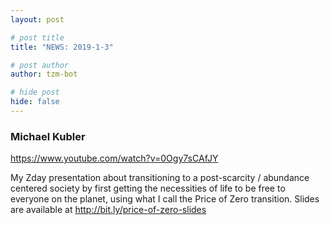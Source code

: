 ```yaml
---
layout: post

# post title
title: "NEWS: 2019-1-3"

# post author
author: tzm-bot

# hide post
hide: false
---
```


### Michael Kubler

https://www.youtube.com/watch?v=0Ogy7sCAfJY 

My Zday presentation about transitioning to a post-scarcity / abundance centered society by first getting the necessities of life to be free to everyone on the planet, using what I call the Price of Zero transition.
Slides are available at http://bit.ly/price-of-zero-slides


